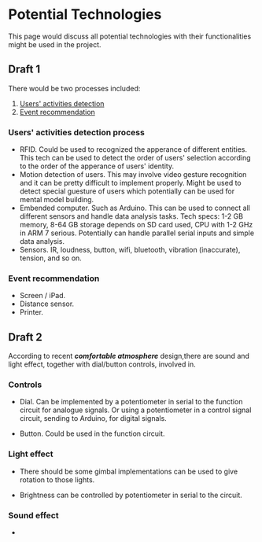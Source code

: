 # Potential Technologies

This page would discuss all potential technologies with their functionalities might be used in the project.

## Draft 1

There would be two processes included:
1. [Users' activities detection](###Users'-activities-detection-process)
2. [Event recommendation](###Event-recommendation)

### Users' activities detection process

* RFID. Could be used to recognized the apperance of different entities. This tech can be used to detect the order of users' selection according to the order of the apperance of users' identity.
* Motion detection of users. This may involve video gesture recognition and it can be pretty difficult to implement properly. Might be used to detect special guesture of users which potentially can be used for mental model building.
* Embended computer. Such as Arduino. This can be used to connect all different sensors and handle data analysis tasks. Tech specs: 1-2 GB memory, 8-64 GB storage depends on SD card used, CPU with 1-2 GHz in ARM 7 serious. Potentially can handle parallel serial inputs and simple data analysis.
* Sensors. IR, loudness, button, wifi, bluetooth, vibration (inaccurate), tension, and so on.

### Event recommendation

* Screen / iPad.
* Distance sensor.
* Printer.

## Draft 2

According to recent **_comfortable atmosphere_** design,there are sound and light effect, together with dial/button controls, involved in.

### Controls

* Dial. Can be implemented by a potentiometer in serial to the function circuit for analogue signals. Or using a potentiometer in a control signal circuit, sending to Arduino, for digital signals.

* Button. Could be used in the function circuit.

### Light effect

* There should be some gimbal implementations can be used to give rotation to those lights.

* Brightness can be controlled by potentiometer in serial to the circuit.

### Sound effect

* 